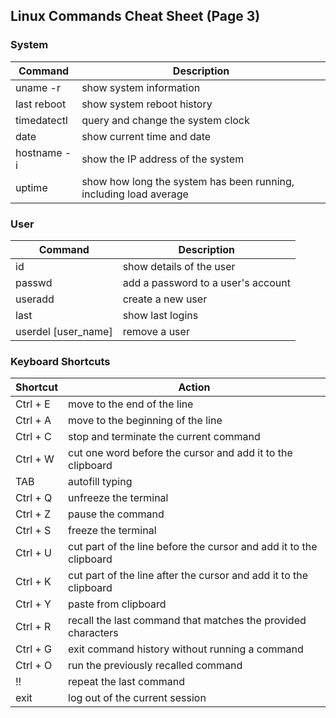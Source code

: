 ## Linux Commands Cheat Sheet (Page 3)

### System

| Command | Description |
|--------|-------------|
| uname -r | show system information |
| last reboot | show system reboot history |
| timedatectl | query and change the system clock |
| date | show current time and date |
| hostname -i | show the IP address of the system |
| uptime | show how long the system has been running, including load average |

### User

| Command | Description |
|--------|-------------|
| id | show details of the user |
| passwd | add a password to a user's account |
| useradd | create a new user |
| last | show last logins |
| userdel [user_name] | remove a user |

### Keyboard Shortcuts

| Shortcut | Action |
|----------|--------|
| Ctrl + E | move to the end of the line |
| Ctrl + A | move to the beginning of the line |
| Ctrl + C | stop and terminate the current command |
| Ctrl + W | cut one word before the cursor and add it to the clipboard |
| TAB | autofill typing |
| Ctrl + Q | unfreeze the terminal |
| Ctrl + Z | pause the command |
| Ctrl + S | freeze the terminal |
| Ctrl + U | cut part of the line before the cursor and add it to the clipboard |
| Ctrl + K | cut part of the line after the cursor and add it to the clipboard |
| Ctrl + Y | paste from clipboard |
| Ctrl + R | recall the last command that matches the provided characters |
| Ctrl + G | exit command history without running a command |
| Ctrl + O | run the previously recalled command |
| !! | repeat the last command |
| exit | log out of the current session |
